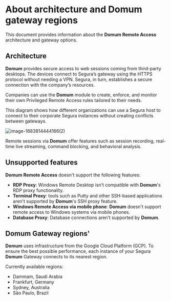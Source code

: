 # About architecture and Domum gateway regions

This document provides information about the **Domum Remote Access** architecture and gateway options.

## Architecture

**Domum** provides secure access to web sessions coming from third-party desktops. The devices connect to Segura’s gateway using the HTTPS protocol without needing a VPN. Segura, in turn, establishes a secure connection with the company’s resources.

Companies can use the **Domum** module to create, enforce, and monitor their own Privileged Remote Access rules tailored to their needs.

This diagram shows how different organizations can use a Segura host to connect to their corporate Segura instances without creating conflicts between gateways.
    
![image-1683814444166\(2\)](https://cdn.document360.io/5a1d58df-64ce-42a2-8b23-688477d32f33/Images/Documentation/image-1683814444166%282%29.png)


Remote sessions via **Domum** offer features such as session recording, real-time live streaming, command blocking, and behavioral analysis.

## Unsupported features

**Domum Remote Access** doesn't support the following features:
- **RDP Proxy**: Windows Remote Desktop isn’t compatible with **Domum**'s RDP proxy functionality.  
- **Terminal Proxy**: tools such as Putty and other SSH-based applications aren’t supported by **Domum**'s SSH proxy feature.  
- **Windows Remote Access via mobile phone**: **Domum** doesn't support remote access to Windows systems via mobile phones.  
- **Database Proxy**: Database connections aren’t supported by **Domum**.

## Domum Gateway regions'

**Domum** uses infrastructure from the Google Cloud Platform (GCP). To ensure the best possible performance, each instance of your Segura **Domum** Gateway connects to its nearest region.

Currently available regions:

- Dammam, Saudi Arabia
- Frankfurt, Germany  
- Sydney, Australia  
- São Paulo, Brazil  